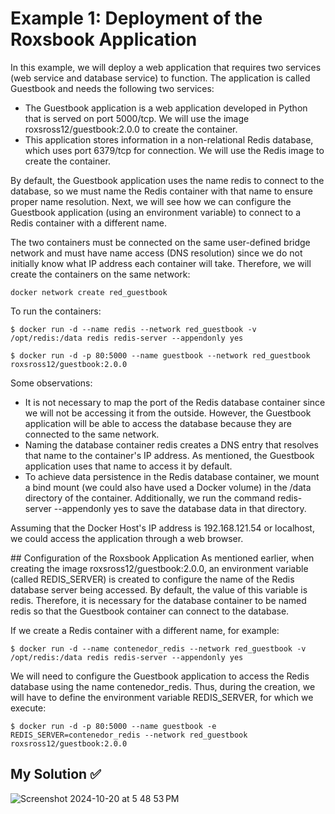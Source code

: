 # Example 1: Deployment of the Roxsbook Application

In this example, we will deploy a web application that requires two services (web service and database service) to function. The application is called Guestbook and needs the following two services:

- The Guestbook application is a web application developed in Python that is served on port 5000/tcp. We will use the image roxsross12/guestbook:2.0.0 to create the container.
- This application stores information in a non-relational Redis database, which uses port 6379/tcp for connection. We will use the Redis image to create the container.

By default, the Guestbook application uses the name redis to connect to the database, so we must name the Redis container with that name to ensure proper name resolution. Next, we will see how we can configure the Guestbook application (using an environment variable) to connect to a Redis container with a different name.

The two containers must be connected on the same user-defined bridge network and must have name access (DNS resolution) since we do not initially know what IP address each container will take. Therefore, we will create the containers on the same network:

```
docker network create red_guestbook
```

To run the containers:

```
$ docker run -d --name redis --network red_guestbook -v /opt/redis:/data redis redis-server --appendonly yes

$ docker run -d -p 80:5000 --name guestbook --network red_guestbook roxsross12/guestbook:2.0.0
```

Some observations:

- It is not necessary to map the port of the Redis database container since we will not be accessing it from the outside. However, the Guestbook application will be able to access the database because they are connected to the same network.
- Naming the database container redis creates a DNS entry that resolves that name to the container's IP address. As mentioned, the Guestbook application uses that name to access it by default.
- To achieve data persistence in the Redis database container, we mount a bind mount (we could also have used a Docker volume) in the /data directory of the container. Additionally, we run the command redis-server --appendonly yes to save the database data in that directory.

Assuming that the Docker Host's IP address is 192.168.121.54 or localhost, we could access the application through a web browser.

## Configuration of the Roxsbook Application
As mentioned earlier, when creating the image roxsross12/guestbook:2.0.0, an environment variable (called REDIS_SERVER) is created to configure the name of the Redis database server being accessed. By default, the value of this variable is redis. Therefore, it is necessary for the database container to be named redis so that the Guestbook container can connect to the database.

If we create a Redis container with a different name, for example:

```
$ docker run -d --name contenedor_redis --network red_guestbook -v /opt/redis:/data redis redis-server --appendonly yes
```

We will need to configure the Guestbook application to access the Redis database using the name contenedor_redis. Thus, during the creation, we will have to define the environment variable REDIS_SERVER, for which we execute:

```
$ docker run -d -p 80:5000 --name guestbook -e REDIS_SERVER=contenedor_redis --network red_guestbook roxsross12/guestbook:2.0.0
```

## My Solution ✅
![Screenshot 2024-10-20 at 5 48 53 PM](https://github.com/user-attachments/assets/1c77c7b8-61c2-454b-a6b3-a0f04bbd0de9)


